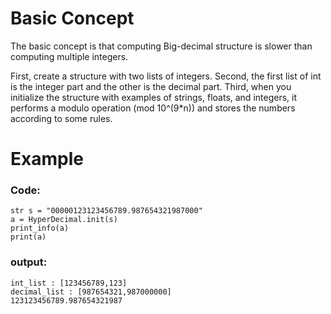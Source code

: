 # Basic Concept
The basic concept is that computing Big-decimal structure is slower than computing multiple integers.

First, create a structure with two lists of integers.
Second, the first list of int is the integer part and the other is the decimal part.
Third, when you initialize the structure with examples of strings, floats, and integers, it performs a modulo operation (mod 10^(9*n)) and stores the numbers according to some rules.

# Example

### Code:
<pre><code>str s = "00000123123456789.987654321987000"
a = HyperDecimal.init(s)
print_info(a)
print(a)
</code></pre>

### output:
<pre><code>int_list : [123456789,123]
decimal_list : [987654321,987000000]
123123456789.987654321987
</code></pre>

